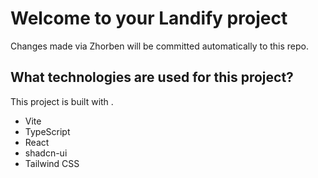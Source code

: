 # Welcome to your Landify project

Changes made via Zhorben will be committed automatically to this repo.

## What technologies are used for this project?

This project is built with .

- Vite
- TypeScript
- React
- shadcn-ui
- Tailwind CSS
